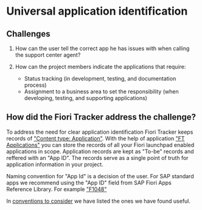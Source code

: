 # Universal application identification

## Challenges

1. How can the user tell the correct app he has issues with when calling the support center agent?
2. How can the project members indicate the applications that require:

    * Status tracking (in development, testing, and documentation process)
    * Assignment  to a business area to set the responsibility (when developing, testing, and supporting applications)

## How did the Fiori Tracker address the challenge?

To address the need for clear application identification Fiori Tracker keeps records of ["Content type: Application"](../../tracked/SPS03/apps.md). With the help of application ["FT Applications"](../../core/SPS03/apps.md) you can store the records of all your Fiori launchpad enabled applications in scope. Application records are kept as "To-be" records and reffered with an "App ID". The records serve as a single point of truth for application information in your project. 

Naming convention for "App Id" is a decision of the user. For SAP standard apps we recommend using the "App ID" field from SAP Fiori Apps Reference Library. For example ["F1048"](https://fioriappslibrary.hana.ondemand.com/sap/fix/externalViewer/#/detail/Apps\('F1048'\)/S25OP)

In [conventions to consider](naming-apps.md) we have listed the ones we have found useful. 

